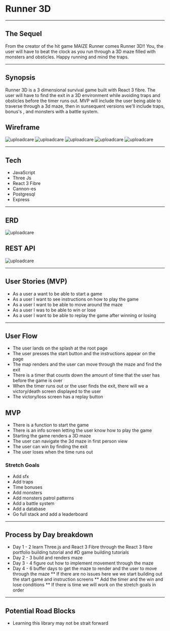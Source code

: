# Runner 3D
------------------------------------------------------
## The Sequel

From the creator of the hit game MAIZE Runner comes Runner 3D!! You, the user will have to beat the clock as you run through a 3D maze filled with monsters and obsticles. Happy running and mind the traps.

------------------------------------------------------
## Synopsis

Runner 3D is a 3 dimensional survival game built with React 3 fibre. The user will have to find the exit in a 3D environment while avoiding traps and obsticles before the timer runs out. MVP will include the user being able to traverse through a 3d maze, then in sunsequent versions we'll include traps, bonus's , and monsters with a battle system.

## Wireframe
![uploadcare](https://ucarecdn.com/3dab7eb0-4777-41ba-a136-19dbd965a6ca/)
![uploadcare](https://ucarecdn.com/c271db2f-775f-4e69-a63c-3d88bae00fbe/)
![uploadcare](https://ucarecdn.com/417a06c7-c8d0-45e8-8007-8079ab7b3e0d/)
![uploadcare](https://ucarecdn.com/60e3fae8-cbe3-4a83-b983-e0314a16907b/)
![uploadcare](https://ucarecdn.com/292bc6bb-9e1d-42ff-96b1-c3f221e15e6a/)

-------------------------------------------------------
## Tech

* JavaScript
* Three Js
* React 3 Fibre
* Cannon-es
* Postgresql
* Express

-------------------------------------------------------
## ERD

![uploadcare](https://ucarecdn.com/78feeea2-6f67-465d-834c-708fde77d8f2/)


## REST API
![uploadcare](https://ucarecdn.com/fae6df68-2b91-4203-bec3-dc7e2dd8623b/)





-------------------------------------------------------
## User Stories (MVP)

* As a user a want to be able to start a game
* As a user I want to see instructions on how to play the game
* As a user I want to be able to move around the maze
* As a user I was to be able to win or lose
* As a user I want to be able to replay the game after winning or losing

---------------------------------------------------------

## User Flow

* The user lands on the splash at the root page
* The user presses the start button and the instructions appear on the page 
* The map renders and the user can move through the maze and find the exit
* There is a timer that counts down the amount of time that the user has before the game is over
* When the timer runs out or the user finds the exit, there will we a victory/death screen displayed to the user
* The victory/loss screen has a replay button


## MVP



* There is a function to start the game
* There is an info screen letting the user know how to play the game
* Starting the game renders a 3D maze
* The user can navigate the 3d maze in first person view
* The user can win by finding the exit
* The user loses when the time runs out

### Stretch Goals

* Add sfx
* Add traps
* Time bonuses
* Add monsters
* Add monsters patrol patterns
* Add a battle system
* Add a database
* Go full stack and add a leaderboard

-------------------------------------------------------------

## Process by Day breakdown

* Day 1 - 2 learn Three.js and React 3 Fibre through the React 3 fibre portfolio building tutorial and #D game building tutorials
* Day 2 - 3 build and renders maze
* Day 3 - 4 figure out how to implement movement through the maze
* Day 4 - 6 buffer days to get the maze to render and the user to move through the maze
** If there are no issues here we we start building out the start game and instruction screens
** Add the timer and the win and lose conditions
** If there is time we will work on the stretch goals in order

-------------------------------------------------------------

## Potential Road Blocks

* Learning this library may not be strait forward
